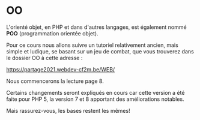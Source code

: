 # OO

L'orienté objet, en PHP et dans d'autres langages, est également nommé **POO** (programmation orientée objet).

Pour ce cours nous allons suivre un tutoriel relativement ancien, mais simple et ludique, se basant sur un jeu de combat, que vous trouverez dans le dossier OO à cette adresse :

https://partage2021.webdev-cf2m.be/WEB/

Nous commencerons la lecture page 8.

Certains changements seront expliqués en cours car cette version a été faite pour PHP 5, la version 7 et 8 apportant des améliorations notables.

Mais rassurez-vous, les bases restent les mêmes!
